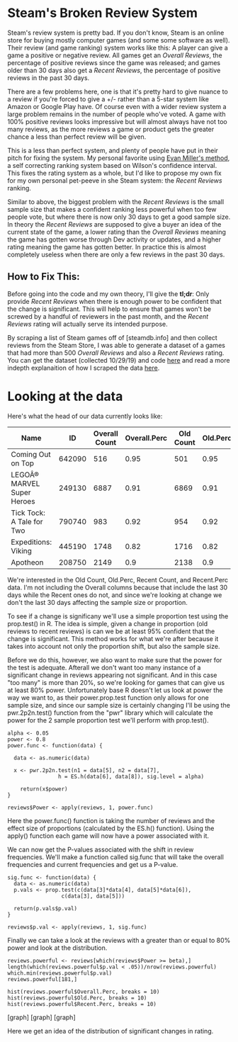 # Steam's Broken Review System 

Steam's review system is pretty bad. If you don't know, Steam is an online store for buying mostly computer 
games (and some some software as well). Their review (and game ranking) system works like this: A player can give a game a positive or negative review. All games get an _Overall Reviews_, the percentage of positive reviews since the game was released; and games older than 30 days also get a _Recent Reviews_, the percentage of positive reviews in the past 30 days.

There are a few problems here, one is that it's pretty hard to give nuance to a review if you're forced to give a +/- rather than a 5-star system like Amazon or Google Play have. Of course even with a wider review system a large problem remains in the number of people who've voted. A game with 100% positive reviews looks impressive but will almost always have not too many reviews, as the more reviews a game or product gets the greater chance a less than perfect review will be given.

This is a less than perfect system, and plenty of people have put in their pitch for fixing the system. My personal favorite using [Evan Miller's method](http://www.evanmiller.org/how-not-to-sort-by-average-rating.html), a self correcting ranking system based on Wilson's confidence interval. This fixes the rating system as a whole, but I'd like to propose my own fix for my own personal pet-peeve in she Steam system: the _Recent Reviews_ ranking. 

Similar to above, the biggest problem with the _Recent Reviews_ is the small sample size that makes a confident ranking less powerful when too few people vote, but where there is now only 30 days to get a good sample size. In theory the _Recent Reviews_ are supposed to give a buyer an idea of the current state of the game, a lower rating than the _Overall Reviews_ meaning the game has gotten worse through Dev activity or updates, and a higher rating meaning the game has gotten better. In practice this is almost completely useless when there are only a few reviews in the past 30 days. 

## How to Fix This:
Before going into the code and my own theory, I'll give the **tl;dr**: Only provide _Recent Reviews_ when there is enough power to be confident that the change is significant. This will help to ensure that games won't be screwed by a handful of reviewers in the past month, and the _Recent Reviews_ rating will actually serve its intended purpose.

By scraping a list of Steam games off of [steamdb.info] and then collect reviews from the Steam Store, I was able to generate a dataset of a games that had more than 500 _Overall Reviews_ and also a _Recent Reviews_ rating. You can get the dataset (collected 10/29/19) and code [here]() and read a more indepth explanaition of how I scraped the data [here]().

# Looking at the data
Here's what the head of our data currently looks like:

| Name | ID | Overall Count | Overall.Perc | Old Count | Old.Perc | Recent Count | Recent.Perc |
|----------------------------|--------|---------------|--------------|-----------|----------|--------------|-------------|
| Coming Out on Top | 642090 | 516 | 0.95 | 501 | 0.95 | 15 | 0.93 |
| LEGOÂ® MARVEL Super Heroes | 249130 | 6887 | 0.91 | 6869 | 0.91 | 18 | 0.94 |
| Tick Tock: A Tale for Two | 790740 | 983 | 0.92 | 954 | 0.92 | 29 | 0.96 |
| Expeditions: Viking | 445190 | 1748 | 0.82 | 1716 | 0.82 | 32 | 0.81 |
| Apotheon | 208750 | 2149 | 0.9 | 2138 | 0.9 | 11 | 0.72 |

We're interested in the Old Count, Old.Perc, Recent Count, and Recent.Perc data. I'm not including the Overall columns because that include the last 30 days while the Recent ones do not, and since we're looking at change we don't the last 30 days affecting the sample size or proportion.

To see if a change is significany we'll use a simple proportion test using the prop.test() in R. The idea is simple, given a change in proportion (old reviews to recent reviews) is can we be at least 95% confident that the change is significant. This method works for what we're after because it takes into account not only the proportion shift, but also the sample size. 

Before we do this, however, we also want to make sure that the power for the test is adequate. Afterall we don't want too many instance of a significant change in reviews appearing not significant. And in this case "too many" is more than 20%, so we're looking for games that can give us at least 80% power. Unfortunately base R doesn't let us look at power the way we want to, as their power.prop.test function only allows for one sample size, and since our sample size is certainly changing I'll be using the pwr.2p2n.test() function from the "pwr" library which will calculate the power for the 2 sample proportion test we'll perform with prop.test(). 

```
alpha <- 0.05
power <- 0.8
power.func <- function(data) {
  
  data <- as.numeric(data)
  
  x <- pwr.2p2n.test(n1 = data[5], n2 = data[7],
                h = ES.h(data[6], data[8]), sig.level = alpha)
    
    return(x$power)
}

reviews$Power <- apply(reviews, 1, power.func)
```

Here the power.func() function is taking the number of reviews and the effect size of proportions (calculated by the ES.h() function). Using the apply() function each game will now have a power associated with it. 

We can now get the P-values associated with the shift in review frequencies. We'll make a function called sig.func that will take the overall frequencies and current frequencies and get us a P-value.
```{R}
sig.func <- function(data) {
  data <- as.numeric(data)
  p.vals <- prop.test(c(data[3]*data[4], data[5]*data[6]),
                 c(data[3], data[5]))
  
  return(p.vals$p.val)
}

reviews$p.val <- apply(reviews, 1, sig.func)
```

Finally we can take a look at the reviews with a greater than or equal to 80% power and look at the distribution.  
```
reviews.powerful <- reviews[which(reviews$Power >= beta),]
length(which(reviews.powerful$p.val < .05))/nrow(reviews.powerful)
which.min(reviews.powerful$p.val)
reviews.powerful[181,]

hist(reviews.powerful$Overall.Perc, breaks = 10)
hist(reviews.powerful$Old.Perc, breaks = 10)
hist(reviews.powerful$Recent.Perc, breaks = 10)
```
[graph]
[graph]
[graph] 

Here we get an idea of the distribution of significant changes in rating.


